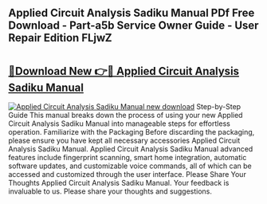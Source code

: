## Applied Circuit Analysis Sadiku Manual PDf Free Download - Part-a5b Service Owner Guide - User Repair Edition FLjwZ

# <h2><a href="http://bc69778.oget.top/?id=Applied+Circuit+Analysis+Sadiku+Manual">🔗Download New 👉🔴 Applied Circuit Analysis Sadiku Manual</a></h2>

[![Applied Circuit Analysis Sadiku Manual new download](https://i.imgur.com/5g1atiW.png)](http://bc69778.oget.top/?id=Applied+Circuit+Analysis+Sadiku+Manual)
Step-by-Step Guide This manual breaks down the process of using your new Applied Circuit Analysis Sadiku Manual into manageable steps for effortless operation. Familiarize with the Packaging Before discarding the packaging, please ensure you have kept all necessary accessories Applied Circuit Analysis Sadiku Manual. Applied Circuit Analysis Sadiku Manual advanced features include fingerprint scanning, smart home integration, automatic software updates, and customizable voice commands, all of which can be accessed and customized through the user interface. Please Share Your Thoughts Applied Circuit Analysis Sadiku Manual. Your feedback is invaluable to us. Please share your thoughts and suggestions.
